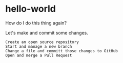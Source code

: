 # hello-world
How do I do this thing again?

Let's make and commit some changes. 

    Create an open source repository
    Start and manage a new branch
    Change a file and committ those changes to GitHub
    Open and merge a Pull Request
